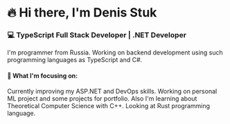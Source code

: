 # 🔥 Hi there, I'm Denis Stuk
### 💻 TypeScript Full Stack Developer | .NET Developer  

I'm programmer from Russia. Working on backend development using such programming languages as TypeScript and C#. 

#### 🚀 What I'm focusing on:
Currently improving my ASP.NET and DevOps skills. Working on personal ML project and some projects for portfolio. Also I'm learning about Theoretical Computer Science with C++. Looking at Rust programming language.
